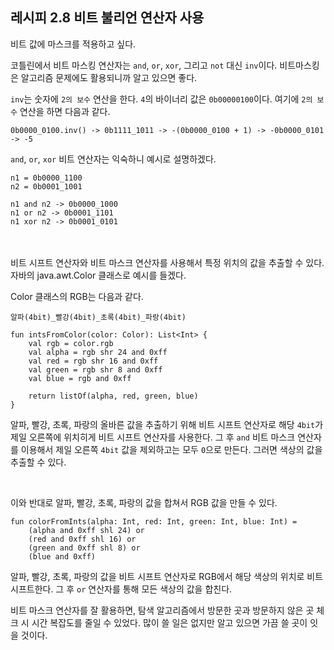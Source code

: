 ## 레시피 2.8 비트 불리언 연산자 사용

비트 값에 마스크를 적용하고 싶다.

코틀린에서 비트 마스킹 연산자는 `and`, `or`, `xor`, 그리고 `not` 대신 `inv`이다. 비트마스킹은 알고리즘 문제에도 활용되니까 알고 있으면 좋다.

`inv`는 숫자에 `2의 보수` 연산을 한다. `4`의 바이너리 값은 `0b00000100`이다. 여기에 `2의 보수` 연산을 하면 다음과 같다.
```
0b0000_0100.inv() -> 0b1111_1011 -> -(0b0000_0100 + 1) -> -0b0000_0101 -> -5
```

`and`,  `or`, `xor` 비트 연산자는 익숙하니 예시로 설명하겠다.
```
n1 = 0b0000_1100
n2 = 0b0001_1001

n1 and n2 -> 0b0000_1000
n1 or n2 -> 0b0001_1101
n1 xor n2 -> 0b0001_0101
```
<br>
<br>
비트 시프트 연산자와 비트 마스크 연산자를 사용해서 특정 위치의 값을 추출할 수 있다. 자바의 java.awt.Color 클래스로 예시를 들겠다.

Color 클래스의 RGB는 다음과 같다.
```
알파(4bit)_빨강(4bit)_초록(4bit)_파랑(4bit)
```

```
fun intsFromColor(color: Color): List<Int> {
    val rgb = color.rgb
    val alpha = rgb shr 24 and 0xff
    val red = rgb shr 16 and 0xff
    val green = rgb shr 8 and 0xff
    val blue = rgb and 0xff

    return listOf(alpha, red, green, blue)
}
```
알파, 빨강, 초록, 파랑의 올바른 값을 추출하기 위해 비트 시프트 연산자로 해당 `4bit`가 제일 오른쪽에 위치히게 비트 시프트 연산자를 사용한다. 그 후 `and` 비트 마스크 연산자를 이용해서 제일 오른쪽 `4bit` 값을 제외하고는 모두 `0`으로 만든다. 그러면 색상의 값을 추출할 수 있다.

<br>

이와 반대로 알파, 빨강, 초록, 파랑의 값을 합쳐서 RGB 값을 만들 수 있다.
```
fun colorFromInts(alpha: Int, red: Int, green: Int, blue: Int) = 
    (alpha and 0xff shl 24) or
    (red and 0xff shl 16) or
    (green and 0xff shl 8) or
    (blue and 0xff)
```
알파, 빨강, 초록, 파랑의 값을 비트 시프트 연산자로 RGB에서 해당 색상의 위치로 비트 시프트한다. 그 후 `or` 연산자를 통해 모든 색상의 값을 합친다.

비트 마스크 연산자를 잘 활용하면, 탐색 알고리즘에서 방문한 곳과 방문하지 않은 곳 체크 시 시간 복잡도를 줄일 수 있었다. 많이 쓸 일은 없지만 알고 있으면 가끔 쓸 곳이 잇을 것이다.



